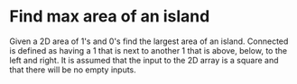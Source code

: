 # Find max area of an island

Given a 2D area of 1's and 0's find the largest area of an island. Connected is defined as having a 1 that is next to another 1 that is above, below, to the left and right. It is assumed that the input to the 2D array is a square and that there will be no empty inputs.
